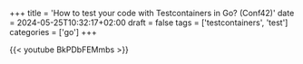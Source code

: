 +++
title = 'How to test your code with Testcontainers in Go? (Conf42)'
date = 2024-05-25T10:32:17+02:00
draft = false
tags = ['testcontainers', 'test']
categories = ['go']
+++

{{< youtube BkPDbFEMmbs >}}
